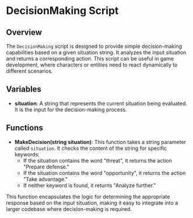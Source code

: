 # DecisionMaking Script

## Overview
The `DecisionMaking` script is designed to provide simple decision-making capabilities based on a given situation string. It analyzes the input situation and returns a corresponding action. This script can be useful in game development, where characters or entities need to react dynamically to different scenarios.

## Variables
- **situation**: A string that represents the current situation being evaluated. It is the input for the decision-making process.

## Functions
- **MakeDecision(string situation)**: This function takes a string parameter called `situation`. It checks the content of the string for specific keywords:
  - If the situation contains the word "threat", it returns the action "Prepare defense."
  - If the situation contains the word "opportunity", it returns the action "Take advantage."
  - If neither keyword is found, it returns "Analyze further." 

This function encapsulates the logic for determining the appropriate response based on the input situation, making it easy to integrate into a larger codebase where decision-making is required.